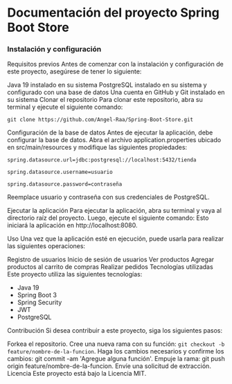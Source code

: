 # Documentación del proyecto Spring Boot Store

### Instalación y configuración
Requisitos previos
Antes de comenzar con la instalación y configuración de este proyecto, asegúrese de tener lo siguiente:

Java 19 instalado en su sistema
PostgreSQL instalado en su sistema y configurado con una base de datos
Una cuenta en GitHub y Git instalado en su sistema
Clonar el repositorio
Para clonar este repositorio, abra su terminal y ejecute el siguiente comando:

`git clone https://github.com/Angel-Raa/Spring-Boot-Store.git `

Configuración de la base de datos
Antes de ejecutar la aplicación, debe configurar la base de datos. Abra el archivo application.properties ubicado en src/main/resources y modifique las siguientes propiedades:

`spring.datasource.url=jdbc:postgresql://localhost:5432/tienda` 

`spring.datasource.username=usuario` 
 
`spring.datasource.password=contraseña`

Reemplace usuario y contraseña con sus credenciales de PostgreSQL.

Ejecutar la aplicación
Para ejecutar la aplicación, abra su terminal y vaya al directorio raíz del proyecto. Luego, ejecute el siguiente comando:
Esto iniciará la aplicación en http://localhost:8080.

Uso
Una vez que la aplicación esté en ejecución, puede usarla para realizar las siguientes operaciones:

Registro de usuarios
Inicio de sesión de usuarios
Ver productos
Agregar productos al carrito de compras
Realizar pedidos
Tecnologías utilizadas
Este proyecto utiliza las siguientes tecnologías:

- Java 19
- Spring Boot 3
- Spring Security
- JWT
- PostgreSQL

Contribución
Si desea contribuir a este proyecto, siga los siguientes pasos:

Forkea el repositorio.
Cree una nueva rama con su función: `git checkout -b feature/nombre-de-la-funcion`.
Haga los cambios necesarios y confirme los cambios: git commit -am 'Agregue alguna función'.
Empuje la rama: git push origin feature/nombre-de-la-funcion.
Envíe una solicitud de extracción.
Licencia
Este proyecto está bajo la Licencia MIT.
